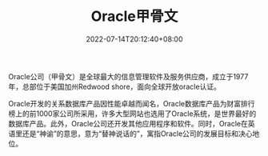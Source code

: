﻿---
weight: 
title: "Oracle甲骨文"
description: "Oracle公司（甲骨文）是全球最大的信息管理软件及服务供应商，成立于1977年，总部位于美国加州Redwood shore，面向全球开放oracle认证。"
date: 2022-07-14T20:12:40+08:00
lastmod: 2022-07-14T09:12:40+08:00
draft: false
authors: ["Cindy"]
featuredImage: "601.png"
link: "https://www.oracle.com/cn/index.html"
tags: ["Oracle甲骨文","云计算"]
categories: ["navigation"]
navigation: ["云计算"]
lightgallery: true
toc: true
pinned: false
recommend: false
recommend1: false
---
Oracle公司（甲骨文）是全球最大的信息管理软件及服务供应商，成立于1977年，总部位于美国加州Redwood shore，面向全球开放oracle认证。

Oracle开发的关系数据库产品因性能卓越而闻名，Oracle数据库产品为财富排行榜上的前1000家公司所采用，许多大型网站也选用了Oracle系统，是世界最好的数据库产品。此外，Oracle公司还开发其他应用程序和软件。同时，Oracle在英语里还是“神谕”的意思，意为“替神说话的”，寓指Oracle公司的发展目标和决心地位。
